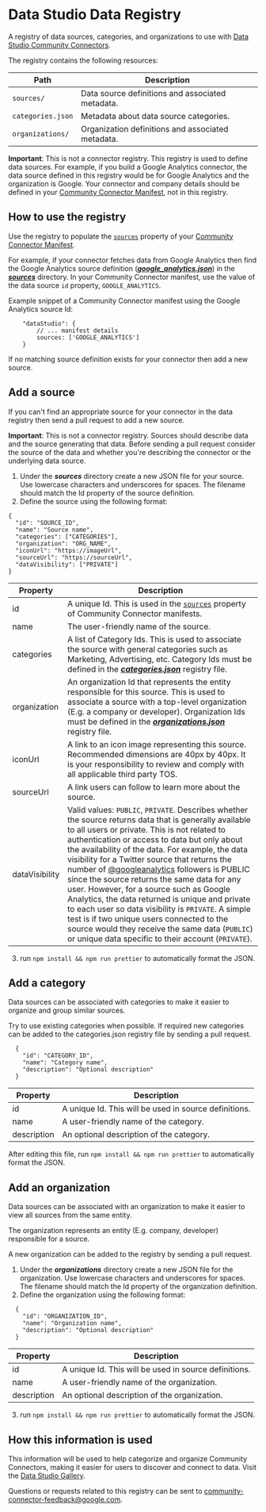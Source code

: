 # Data Studio Data Registry
A registry of data sources, categories, and organizations to use with [Data Studio Community Connectors](https://developers.google.com/datastudio/connector/overview).

The registry contains the following resources:

| Path                  | Description |
| --------              | ----------- |
| `sources/`            | Data source definitions and associated metadata.|
| `categories.json`     | Metadata about data source categories.|
| `organizations/`      | Organization definitions and associated metadata.|

**Important**: This is not a connector registry. This registry is used to define data sources. For example, if you build a Google Analytics connector, the data source defined in this registry would be for Google Analytics and the organization is Google. Your connector and company details should be defined in your [Community Connector Manifest](https://developers.google.com/datastudio/connector/manifest), not in this registry.

## How to use the registry

Use the registry to populate the [`sources`](https://developers.google.com/datastudio/connector/manifest#sources_ref) property of your [Community Connector Manifest](https://developers.google.com/datastudio/connector/manifest).

For example, if your connector fetches data from Google Analytics then find the Google Analytics source definition ([***google_analytics.json***](https://github.com/googledatastudio/ds-data-registry/blob/master/sources/google_analytics.json)) in the [***sources***](https://github.com/googledatastudio/ds-data-registry/tree/master/sources) directory. In your Community Connector manifest, use the value of the data source `id` property, `GOOGLE_ANALYTICS`.

Example snippet of a Community Connector manifest using the Google Analytics source Id:
```
    "dataStudio": {
        // ... manifest details
        sources: ['GOOGLE_ANALYTICS']
    }
```

If no matching source definition exists for your connector then add a new source.

## Add a source

If you can't find an appropriate source for your connector in the data registry then send a pull request to add a new source.

**Important**: This is not a connector registry. Sources should describe data and the source generating that data. Before sending a pull request consider the source of the data and whether you're describing the connector or the underlying data source.

1. Under the ***sources*** directory create a new JSON file for your source. Use lowercase characters and underscores for spaces. The filename should match the Id property of the source definition.
2. Define the source using the following format:
```
{
  "id": "SOURCE_ID",
  "name": "Source name",
  "categories": ["CATEGORIES"],
  "organization": "ORG_NAME",
  "iconUrl": "https://imageUrl",
  "sourceUrl": "https://sourceUrl",
  "dataVisibility": ["PRIVATE"]
}
```

| Property          | Description |
| --------          | ------------ |
| id                | A unique Id. This is used in the [`sources`](https://developers.google.com/datastudio/connector/manifest#sources_ref) property of Community Connector manifests. |
| name              | The user-friendly name of the source. |
| categories        | A list of Category Ids. This is used to associate the source with general categories such as Marketing, Advertising, etc. Category Ids must be defined in the [***categories.json***](https://github.com/googledatastudio/ds-data-registry/blob/master/categories.json) registry file.
| organization      | An organization Id that represents the entity responsible for this source. This is used to associate a source with a top-level organization (E.g. a company or developer). Organization Ids must be defined in the [***organizations.json***](https://github.com/googledatastudio/ds-data-registry/blob/master/organizations.json) registry file.
| iconUrl           | A link to an icon image representing this source. Recommended dimensions are 40px by 40px. It is your responsibility to review and comply with all applicable third party TOS.
| sourceUrl         | A link users can follow to learn more about the source.
| dataVisibility    | Valid values: `PUBLIC`, `PRIVATE`. Describes whether the source returns data that is generally available to all users or private. This is not related to authentication or access to data but only about the availability of the data. For example, the data visibility for a Twitter source that returns the number of [@googleanalytics](https://twitter.com/googleanalytics) followers is PUBLIC since the source returns the same data for any user. However, for a source such as Google Analytics, the data returned is unique and private to each user so data visibility is `PRIVATE`. A simple test is if two unique users connected to the source would they receive the same data (`PUBLIC`) or unique data specific to their account (`PRIVATE`).
3. run `npm install && npm run prettier` to automatically format the JSON.

## Add a category

Data sources can be associated with categories to make it easier to organize and group similar sources.

Try to use existing categories when possible. If required new categories can be added to the categories.json registry file by sending a pull request.
```
  {
    "id": "CATEGORY_ID",
    "name": "Category name",
    "description": "Optional description"
  }
```
| Property          | Description |
| --------          | ------------ |
| id                | A unique Id. This will be used in source definitions.
| name              | A user-friendly name of the category.
| description       | An optional description of the category.

After editing this file, run `npm install && npm run prettier` to automatically format the JSON.

## Add an organization

Data sources can be associated with an organization to make it easier to view all sources from the same entity.

The organization represents an entity (E.g. company, developer) responsible for a source.

A new organization can be added to the registry by sending a pull request.

1. Under the ***organizations*** directory create a new JSON file for the organization. Use lowercase characters and underscores for spaces. The filename should match the Id property of the organization definition.
2. Define the organization using the following format:

```
  {
    "id": "ORGANIZATION_ID",
    "name": "Organization name",
    "description": "Optional description"
  }
```
| Property          | Description |
| --------          | ------------ |
| id                | A unique Id. This will be used in source definitions.
| name              | A user-friendly name of the organization.
| description       | An optional description of the organization.
3. run `npm install && npm run prettier` to automatically format the JSON.

## How this information is used
This information will be used to help categorize and organize Community Connectors, making it easier for users to discover and connect to data. Visit the [Data Studio Gallery](https://developers.google.com/datastudio/connector/gallery).

Questions or requests related to this registry can be sent to community-connector-feedback@google.com.

